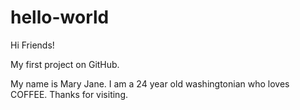 # hello-world

Hi Friends!

My first project on GitHub.

My name is Mary Jane. 
I am a 24 year old washingtonian who loves COFFEE. 
Thanks for visiting. 
